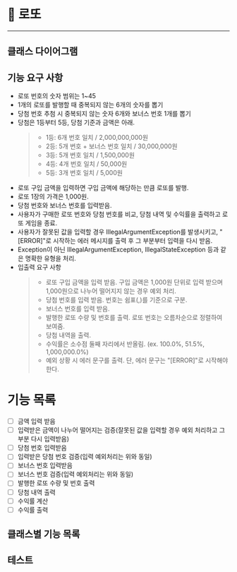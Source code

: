 # 🎱 로또  

---
## 클래스 다이어그램

## 기능 요구 사항
- 로또 번호의 숫자 범위는 1~45
- 1개의 로또를 발행할 때 중복되지 않는 6개의 숫자를 뽑기
- 당첨 번호 추첨 시 중복되지 않는 숫자 6개와 보너스 번호 1개를 뽑기
- 당첨은 1등부터 5등, 당첨 기준과 금액은 아래.
  > - 1등: 6개 번호 일치 / 2,000,000,000원
  > - 2등: 5개 번호 + 보너스 번호 일치 / 30,000,000원
  > - 3등: 5개 번호 일치 / 1,500,000원
  > - 4등: 4개 번호 일치 / 50,000원
  > - 5등: 3개 번호 일치 / 5,000원
- 로또 구입 금액을 입력하면 구입 금액에 해당하는 만큼 로또를 발행.
- 로또 1장의 가격은 1,000원.
- 당첨 번호와 보너스 번호를 입력받음.
- 사용자가 구매한 로또 번호와 당첨 번호를 비교, 당첨 내역 및 수익률을 출력하고 로또 게임을 종료.
- 사용자가 잘못된 값을 입력할 경우 IllegalArgumentException를 발생시키고, "[ERROR]"로 시작하는 에러 메시지를 출력 후 그 부분부터 입력을 다시 받음.
- Exception이 아닌 IllegalArgumentException, IllegalStateException 등과 같은 명확한 유형을 처리.
- 입출력 요구 사항
  > - 로또 구입 금액을 입력 받음. 구입 금액은 1,000원 단위로 입력 받으며 1,000원으로 나누어 떨어지지 않는 경우 예외 처리.
  > - 당첨 번호를 입력 받음. 번호는 쉼표(,)를 기준으로 구분.
  > - 보너스 번호를 입력 받음.
  > - 발행한 로또 수량 및 번호를 출력. 로또 번호는 오름차순으로 정렬하여 보여줌.
  > - 당첨 내역을 출력.
  > - 수익률은 소수점 둘째 자리에서 반올림. (ex. 100.0%, 51.5%, 1,000,000.0%)
  > - 예외 상황 시 에러 문구를 출력. 단, 에러 문구는 "[ERROR]"로 시작해야 한다.

# 기능 목록
- [ ] 금액 입력 받음
- [ ] 입력받은 금액이 나누어 떨어지는 검증(잘못된 값을 입력할 경우 예외 처리하고 그 부분 다시 입력받음)
- [ ] 당첨 번호 입력받음
- [ ] 입력받은 당첨 번호 검증(입력 예외처리는 위와 동일)
- [ ] 보너스 번호 입력받음
- [ ] 보너스 번호 검증(입력 예외처리는 위와 동일)
- [ ] 발행한 로또 수량 및 번호 출력
- [ ] 당첨 내역 출력
- [ ] 수익률 계산
- [ ] 수익률 출력

## 클래스별 기능 목록

## 테스트  